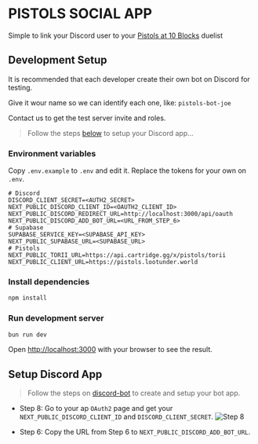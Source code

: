 
# PISTOLS SOCIAL APP

Simple to link your Discord user to your [Pistols at 10 Blocks](https://pistols.lootunder.world/) duelist


## Development Setup

It is recommended that each developer create their own bot on Discord for testing.

Give it wour name so we can identify each one, like: `pistols-bot-joe`

Contact us to get the test server invite and roles.

> Follow the steps [below](#setup-discord-app) to setup your Discord app...


### Environment variables

Copy `.env.example` to `.env` and edit it. Replace the tokens for your own on `.env`.

```
# Discord
DISCORD_CLIENT_SECRET=<AUTH2_SECRET>
NEXT_PUBLIC_DISCORD_CLIENT_ID=<OAUTH2_CLIENT_ID>
NEXT_PUBLIC_DISCORD_REDIRECT_URL=http://localhost:3000/api/oauth
NEXT_PUBLIC_DISCORD_ADD_BOT_URL=<URL_FROM_STEP_6>
# Supabase
SUPABASE_SERVICE_KEY=<SUPABASE_API_KEY>
NEXT_PUBLIC_SUPABASE_URL=<SUPABASE_URL>
# Pistols
NEXT_PUBLIC_TORII_URL=https://api.cartridge.gg/x/pistols/torii
NEXT_PUBLIC_CLIENT_URL=https://pistols.lootunder.world
```

### Install dependencies

```bash
npm install
```

### Run development server

```bash
bun run dev
```

Open [http://localhost:3000](http://localhost:3000) with your browser to see the result.



## Setup Discord App

> Follow the steps on [discord-bot](/discord-bot/README.md#create-discord-bot-step-by-step) to create and setup your bot app.

* Step 8: Go to your ap `OAuth2` page and get your `NEXT_PUBLIC_DISCORD_CLIENT_ID` and `DISCORD_CLIENT_SECRET`.
![Step 8 ](./images/Step%208.png)

* Step 6: Copy the URL from Step 6 to `NEXT_PUBLIC_DISCORD_ADD_BOT_URL`.
